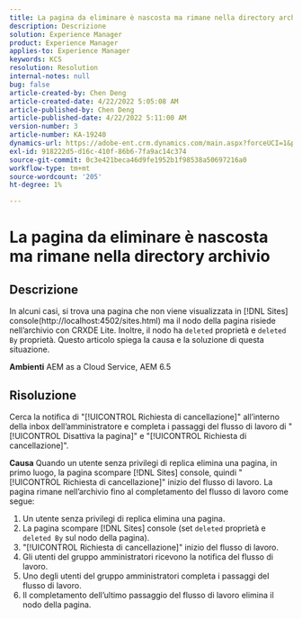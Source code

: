 ```yaml
---
title: La pagina da eliminare è nascosta ma rimane nella directory archivio
description: Descrizione
solution: Experience Manager
product: Experience Manager
applies-to: Experience Manager
keywords: KCS
resolution: Resolution
internal-notes: null
bug: false
article-created-by: Chen Deng
article-created-date: 4/22/2022 5:05:08 AM
article-published-by: Chen Deng
article-published-date: 4/22/2022 5:11:00 AM
version-number: 3
article-number: KA-19240
dynamics-url: https://adobe-ent.crm.dynamics.com/main.aspx?forceUCI=1&pagetype=entityrecord&etn=knowledgearticle&id=bbe225c1-f9c1-ec11-983e-0022480ab5d0
exl-id: 918222d5-d16c-410f-86b6-7fa9ac14c374
source-git-commit: 0c3e421beca46d9fe1952b1f98538a50697216a0
workflow-type: tm+mt
source-wordcount: '205'
ht-degree: 1%

---
```


# La pagina da eliminare è nascosta ma rimane nella directory archivio

## Descrizione


In alcuni casi, si trova una pagina che non viene visualizzata in [!DNL Sites] console(http://localhost:4502/sites.html) ma il nodo della pagina risiede nell’archivio con CRXDE Lite. Inoltre, il nodo ha `deleted` proprietà e `deleted By` proprietà. Questo articolo spiega la causa e la soluzione di questa situazione.

<b>Ambienti</b>
AEM as a Cloud Service, AEM 6.5


## Risoluzione


Cerca la notifica di &quot;[!UICONTROL Richiesta di cancellazione]&quot; all’interno della inbox dell’amministratore e completa i passaggi del flusso di lavoro di &quot;[!UICONTROL Disattiva la pagina]&quot; e &quot;[!UICONTROL Richiesta di cancellazione]&quot;.

<b>Causa</b>
Quando un utente senza privilegi di replica elimina una pagina, in primo luogo, la pagina scompare [!DNL Sites] console, quindi &quot;[!UICONTROL Richiesta di cancellazione]&quot; inizio del flusso di lavoro. La pagina rimane nell’archivio fino al completamento del flusso di lavoro come segue:
1. Un utente senza privilegi di replica elimina una pagina.
2. La pagina scompare [!DNL Sites] console (set `deleted` proprietà e `deleted By` sul nodo della pagina).
3. &quot;[!UICONTROL Richiesta di cancellazione]&quot; inizio del flusso di lavoro.
4. Gli utenti del gruppo amministratori ricevono la notifica del flusso di lavoro.
5. Uno degli utenti del gruppo amministratori completa i passaggi del flusso di lavoro.
6. Il completamento dell’ultimo passaggio del flusso di lavoro elimina il nodo della pagina.
